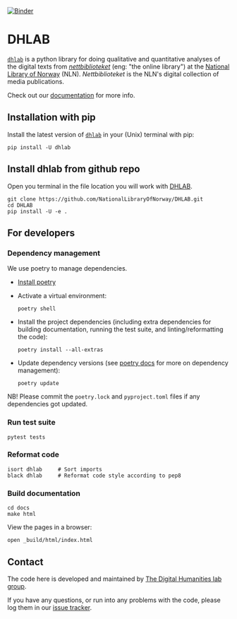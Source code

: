 [![Binder](https://mybinder.org/badge_logo.svg)](https://mybinder.org/v2/gh/NationalLibraryOfNorway/digital_tekstanalyse/HEAD)
# DHLAB

<!-- start dhlab-intro -->

 [`dhlab`](https://pypi.org/project/dhlab/) is a python library for doing qualitative and quantitative analyses of the digital texts from [*nettbiblioteket*](https://www.nb.no/search) (eng: "the online library") at the [National Library of Norway](https://www.nb.no/) (NLN). *Nettbiblioteket* is the NLN's digital collection of media publications.

<!-- end dhlab-intro -->

Check out our [documentation](https://dhlab.readthedocs.io/en/latest/) for more info.

## Installation with pip

Install the latest version of [`dhlab`](https://pypi.org/project/dhlab/) in your (Unix) terminal with pip:

```shell
pip install -U dhlab
```

## Install dhlab from github repo

Open you terminal in the file location you will work with [DHLAB](https://github.com/NationalLibraryOfNorway/DHLAB).

``` shell
git clone https://github.com/NationalLibraryOfNorway/DHLAB.git
cd DHLAB
pip install -U -e .
```

## For developers

### Dependency management
We use poetry to manage dependencies.

- [Install poetry](https://python-poetry.org/docs/#installation)
- Activate a virtual environment:

    ```shell
    poetry shell
    ```

- Install the project dependencies (including extra dependencies for building documentation, running the test suite, and linting/reformatting the code):

    ```shell
    poetry install --all-extras
    ```

- Update dependency versions (see [poetry docs](https://python-poetry.org/docs/managing-dependencies/#dependency-groups) for more on dependency management):

    ```shell
    poetry update
    ```

NB! Please commit the `poetry.lock` and `pyproject.toml` files if any dependencies got updated.

### Run test suite

```shell
pytest tests
```

### Reformat code

```shell
isort dhlab     # Sort imports
black dhlab     # Reformat code style according to pep8
```

### Build documentation

```shell
cd docs
make html
```

View the pages in a browser:

```shell
open _build/html/index.html
```

## Contact
<!-- start contact-info -->
The code here is developed and maintained by [The Digital Humanities lab group](https://www.nb.no/dh-lab/).

If you have any questions, or run into any problems with the code, please log them in our [issue
tracker](https://github.com/NationalLibraryOfNorway/DHLAB/issues).
<!-- end contact-info -->
